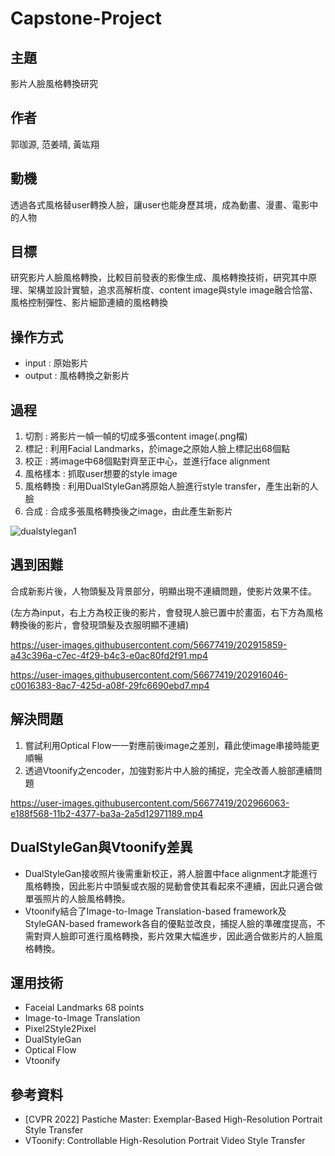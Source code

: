 # Capstone-Project
## 主題
影片人臉風格轉換研究

## 作者
郭珈源, 范姜晴, 黃竑翔 

## 動機
透過各式風格替user轉換人臉，讓user也能身歷其境，成為動畫、漫畫、電影中的人物

## 目標
研究影片人臉風格轉換，比較目前發表的影像生成、風格轉換技術，研究其中原理、架構並設計實驗，追求高解析度、content image與style image融合恰當、風格控制彈性、影片細節連續的風格轉換

## 操作方式
- input : 原始影片 
- output : 風格轉換之新影片 

## 過程 
1. 切割 : 將影片一幀一幀的切成多張content image(.png檔)
2. 標記 : 利用Facial Landmarks，於image之原始人臉上標記出68個點
3. 校正 : 將image中68個點對齊至正中心，並進行face alignment
4. 風格樣本 : 抓取user想要的style image
5. 風格轉換 : 利用DualStyleGan將原始人臉進行style transfer，產生出新的人臉
6. 合成 : 合成多張風格轉換後之image，由此產生新影片

![dualstylegan1](https://user-images.githubusercontent.com/56677419/202916259-3f48cdca-bad7-4181-bbf8-38dd79451376.jpg)


## 遇到困難
合成新影片後，人物頭髮及背景部分，明顯出現不連續問題，使影片效果不佳。

(左方為input，右上方為校正後的影片，會發現人臉已置中於畫面，右下方為風格轉換後的影片，會發現頭髮及衣服明顯不連續)

https://user-images.githubusercontent.com/56677419/202915859-a43c396a-c7ec-4f29-b4c3-e0ac80fd2f91.mp4

https://user-images.githubusercontent.com/56677419/202916046-c0016383-8ac7-425d-a08f-29fc6690ebd7.mp4

## 解決問題
1. 嘗試利用Optical Flow一一對應前後image之差別，藉此使image串接時能更順暢
2. 透過Vtoonify之encoder，加強對影片中人臉的捕捉，完全改善人臉部連續問題

https://user-images.githubusercontent.com/56677419/202966063-e188f568-11b2-4377-ba3a-2a5d12971189.mp4

## DualStyleGan與Vtoonify差異
- DualStyleGan接收照片後需重新校正，將人臉置中face alignment才能進行風格轉換，因此影片中頭髮或衣服的晃動會使其看起來不連續，因此只適合做單張照片的人臉風格轉換。
- Vtoonify結合了Image-to-Image Translation-based framework及StyleGAN-based framework各自的優點並改良，捕捉人臉的準確度提高，不需對齊人臉即可進行風格轉換，影片效果大幅進步，因此適合做影片的人臉風格轉換。


## 運用技術
- Faceial Landmarks 68 points
- Image-to-Image Translation
- Pixel2Style2Pixel
- DualStyleGan
- Optical Flow
- Vtoonify

## 參考資料
- [CVPR 2022] Pastiche Master: Exemplar-Based High-Resolution Portrait Style Transfer
- VToonify: Controllable High-Resolution Portrait Video Style Transfer
